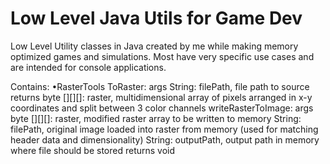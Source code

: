 # Low Level Java Utils for Game Dev
 Low Level Utility classes in Java created by me while making memory optimized games and simulations. Most have very specific use cases and are intended for console applications.
 
 Contains:
  •RasterTools
    ToRaster:
      args
     String: filePath, file path to source
      returns
     byte [][][]: raster, multidimensional array of pixels arranged in x-y coordinates
      and split between 3 color channels
    writeRasterToImage:
      args
     byte [][][]: raster, modified raster array to be written to memory
     String: filePath, original image loaded into raster from memory (used for matching header data and dimensionality)
     String: outputPath, output path in memory where file should be stored
      returns
     void
